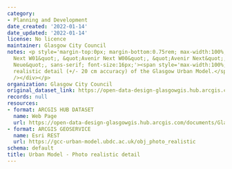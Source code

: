 ```yaml
---
category:
- Planning and Development
date_created: '2022-01-14'
date_updated: '2022-01-14'
license: No licence
maintainer: Glasgow City Council
notes: <p style='margin-top:0px; margin-bottom:0.75rem; max-width:100%; font-family:&quot;Avenir
  Next W01&quot;, &quot;Avenir Next W00&quot;, &quot;Avenir Next&quot;, Avenir, &quot;Helvetica
  Neue&quot;, sans-serif; font-size:16px;'><span style='max-width:100%; display:inherit;'>Photo
  realistic detail (+/- 20 cm accuracy) of the Glasgow Urban Model.</span><div><br
  /></div></p>
organization: Glasgow City Council
original_dataset_link: https://open-data-design-glasgowgis.hub.arcgis.com/documents/GlasgowGIS::urban-model-photo-realistic-detail
records: null
resources:
- format: ARCGIS HUB DATASET
  name: Web Page
  url: https://open-data-design-glasgowgis.hub.arcgis.com/documents/GlasgowGIS::urban-model-photo-realistic-detail
- format: ARCGIS GEOSERVICE
  name: Esri REST
  url: https://gcc-urban-model.ubdc.ac.uk/obj_photo_realistic
schema: default
title: Urban Model - Photo realistic detail
---
```

